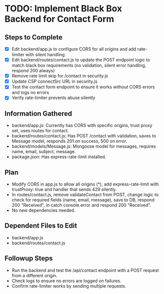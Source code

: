 # TODO: Implement Black Box Backend for Contact Form

## Steps to Complete

- [x] Edit backend/app.js to configure CORS for all origins and add rate-limiter with silent handling
- [x] Edit backend/routes/contact.js to update the POST endpoint logic to match black box requirements (no validation, silent error handling, respond 200 always)
- [x] Remove rate limit skip for /contact in security.js
- [x] Update CSP connectSrc URL in security.js
- [x] Test the contact form endpoint to ensure it works without CORS errors and logs no errors
- [x] Verify rate-limiter prevents abuse silently

## Information Gathered

- backend/app.js: Currently has CORS with specific origins, trust proxy set, uses routes for contact.
- backend/routes/contact.js: Has POST /contact with validation, saves to Message model, responds 201 on success, 500 on error.
- backend/models/Message.js: Mongoose model for messages, requires name, email, subject, message.
- package.json: Has express-rate-limit installed.

## Plan

- Modify CORS in app.js to allow all origins (\*), add express-rate-limit with trustProxy: true and handler that sends 429 silently.
- In routes/contact.js, remove validateContact from POST, change logic to check for required fields (name, email, message), save to DB, respond 200 "Received", in catch console.error and respond 200 "Received".
- No new dependencies needed.

## Dependent Files to Edit

- backend/app.js
- backend/routes/contact.js

## Followup Steps

- Run the backend and test the /api/contact endpoint with a POST request from a different origin.
- Check logs to ensure no errors are logged on failures.
- Confirm rate-limiter works by sending multiple requests.

